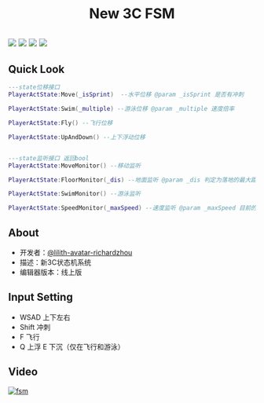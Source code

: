 <p>
    <h1 style='border-bottom:none'  align='center'>New 3C FSM</h1>
</p>

[![](https://img.shields.io/badge/-DaVinci-MediumPurple)](http://api.projectdavinci.com/)
[![](https://img.shields.io/badge/project-Ava-ff69b4)](https://github.com/lilith-avatar/avatar-ava/projects/1)
[![](https://img.shields.io/badge/-api%20plugin-9cf)](https://github.com/lilith-avatar/davinci-api-wrap)
[![](https://img.shields.io/badge/smap-download-success)](https://github.com/lilith-avatar/new3c-fsm/blob/main/Smap/FrameFsm_Beta.smap)
-------------------------------------------------------

## Quick Look

```lua
---state位移接口
PlayerActState:Move(_isSprint)  --水平位移 @param _isSprint 是否有冲刺

PlayerActState:Swim(_multiple) --游泳位移 @param _multiple 速度倍率

PlayerActState:Fly() --飞行位移

PlayerActState:UpAndDown() --上下浮动位移


---state监听接口 返回bool
PlayerActState:MoveMonitor() --移动监听 

PlayerActState:FloorMonitor(_dis) --地面监听 @param _dis 判定为落地的最大距离

PlayerActState:SwimMonitor() --游泳监听

PlayerActState:SpeedMonitor(_maxSpeed) --速度监听 @param _maxSpeed 目前的最大速度
```

## About
* 开发者：[@lilith-avatar-richardzhou](https://github.com/lilith-avatar-richardzhou)
* 描述：新3C状态机系统
* 编辑器版本：线上版

## Input Setting
* WSAD 上下左右
* Shift 冲刺
* F 飞行
* Q 上浮 E 下沉（仅在飞行和游泳）


## Video
[![fsm](https://user-images.githubusercontent.com/4829591/122093827-0ad5a580-ce3e-11eb-9a12-fb56a91f5672.jpg)](https://user-images.githubusercontent.com/4829591/122094080-525c3180-ce3e-11eb-83a1-22a67765ff66.mp4)
